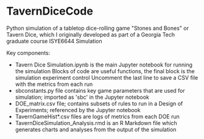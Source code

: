 # TavernDiceCode
Python simulation of a tabletop dice-rolling game "Stones and Bones" or Tavern Dice, 
which I originally developed as part of a Georgia Tech graduate course ISYE6644 Simulation

Key components:
- Tavern Dice Simulation.ipynb is the main Jupyter notebook for running the simulation
  Blocks of code are useful functions, the final block is the simulation experiment control
  Uncomment the last line to save a CSV file with the metrics from each run
- sbconstants.py file contains key game parameters that are used for simulation; imported as 'sbc' in the Jupyter notebook
- DOE_matrix.csv file; contains subsets of rules to run in a Design of Experiments; referenced by the Jupyter notebook
- TavernGameHist*.csv files are logs of metrics from each DOE run
- TavernDiceSimulation_Analysis.rmd is an R Markdown file which generates charts and analyses from the output of the simulation
